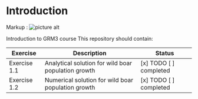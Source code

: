 Introduction
===================
Markup : ![picture alt](https://github.com/BCampforts/Introduction/blob/master/Picture1.png "Repository containing solution to exercises GRM3 2018")

Introduction to GRM3 course
This repository should contain: 

Exercise	  | Description	|	Status
------------- | ------------	| -------------
Exercise 1.1 |	Analytical solution for wild boar population growth	|  [x] TODO  [ ] completed 
Exercise 1.2 |	Numerical solution for wild boar population growth	|  [x] TODO  [ ] completed 


